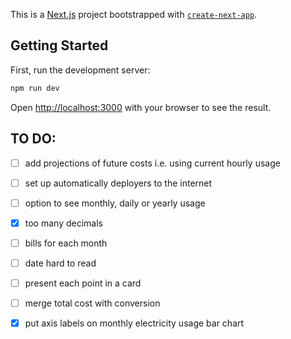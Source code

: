 This is a [Next.js](https://nextjs.org/) project bootstrapped with [`create-next-app`](https://github.com/vercel/next.js/tree/canary/packages/create-next-app).

## Getting Started

First, run the development server:

```bash
npm run dev

```

Open [http://localhost:3000](http://localhost:3000) with your browser to see the result.

## TO DO:
- [ ] add projections of future costs i.e. using current hourly usage
- [ ] set up automatically deployers to the internet
- [ ] option to see monthly, daily or yearly usage
- [x] too many decimals
- [ ] bills for each month 
- [ ] date hard to read
- [ ] present each point in a card
- [ ] merge total cost with conversion
- [x] put axis labels on monthly electricity usage bar chart

